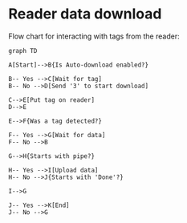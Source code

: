 # Reader data download

Flow chart for interacting with tags from the reader:

~~~mermaid
graph TD

A[Start]-->B{Is Auto-download enabled?}

B-- Yes -->C[Wait for tag]
B-- No -->D[Send '3' to start download]

C-->E[Put tag on reader]
D-->E

E-->F{Was a tag detected?}

F-- Yes -->G[Wait for data]
F-- No -->B

G-->H{Starts with pipe?}

H-- Yes -->I[Upload data]
H-- No -->J{Starts with 'Done'?}

I-->G

J-- Yes -->K[End]
J-- No -->G
~~~
